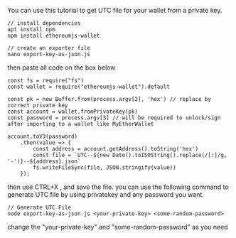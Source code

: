 
You can use this tutorial to get UTC file for your wallet from a private key.


```
// install dependencies
apt install npm
npm install ethereumjs-wallet

// create an exporter file
nano export-key-as-json.js
```

then paste all code on the box below

```
const fs = require("fs")
const wallet = require("ethereumjs-wallet").default

const pk = new Buffer.from(process.argv[2], 'hex') // replace by correct private key
const account = wallet.fromPrivateKey(pk)
const password = process.argv[3] // will be required to unlock/sign after importing to a wallet like MyEtherWallet

account.toV3(password)
    .then(value => {
        const address = account.getAddress().toString('hex')
        const file = `UTC--${new Date().toISOString().replace(/[:]/g, '-')}--${address}.json`
        fs.writeFileSync(file, JSON.stringify(value))
    });
```

then use CTRL+X , and save the file.
you can use the following command to generate UTC file by using privatekey and any password you want.


```
// Generate UTC File
node export-key-as-json.js <your-private-key> <some-random-password>
```

change the "your-private-key" and "some-random-password" as you need


